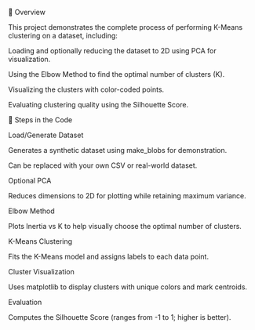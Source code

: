 📌 Overview

This project demonstrates the complete process of performing K-Means clustering on a dataset, including:

Loading and optionally reducing the dataset to 2D using PCA for visualization.

Using the Elbow Method to find the optimal number of clusters (K).

Visualizing the clusters with color-coded points.

Evaluating clustering quality using the Silhouette Score.

📂 Steps in the Code

Load/Generate Dataset

Generates a synthetic dataset using make_blobs for demonstration.

Can be replaced with your own CSV or real-world dataset.

Optional PCA

Reduces dimensions to 2D for plotting while retaining maximum variance.

Elbow Method

Plots Inertia vs K to help visually choose the optimal number of clusters.

K-Means Clustering

Fits the K-Means model and assigns labels to each data point.

Cluster Visualization

Uses matplotlib to display clusters with unique colors and mark centroids.

Evaluation

Computes the Silhouette Score (ranges from -1 to 1; higher is better).
